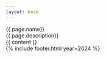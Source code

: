 ```yaml
---
layout: base
---
```

<div class="max-w-screen md:px-20 px-5 text-white font-[Instrument_Serif] my-20">
    <div class="w-2/3">
        <div class="text-[96px] font-[Instrument_Serif] my-10">
            {{ page.name}}
        </div>
        <div class="text-[36px] font-[Instrument_Serif] my-10">
            {{ page.description}}
        </div>
    </div>
    {{ content }}
</div>
{% include footer.html year=2024 %}